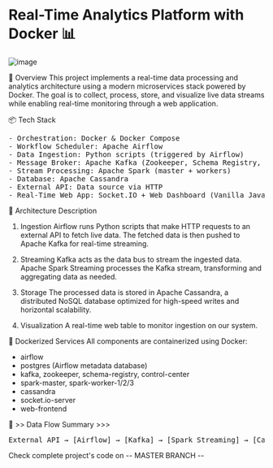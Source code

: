 # Real-Time Analytics Platform with Docker 📊
![image](https://github.com/user-attachments/assets/bba88205-0555-498c-93f7-58548f3cb1d2)

🚀 Overview
This project implements a real-time data processing and analytics architecture using a modern microservices stack powered by Docker. The goal is to collect, process, store, and visualize live data streams while enabling real-time monitoring through a web application.


📦 Tech Stack
<pre>
- Orchestration: Docker & Docker Compose
- Workflow Scheduler: Apache Airflow
- Data Ingestion: Python scripts (triggered by Airflow)
- Message Broker: Apache Kafka (Zookeeper, Schema Registry, Control Center)
- Stream Processing: Apache Spark (master + workers)
- Database: Apache Cassandra
- External API: Data source via HTTP
- Real-Time Web App: Socket.IO + Web Dashboard (Vanilla Java Script)
</pre>


📐 Architecture Description
1. Ingestion
Airflow runs Python scripts that make HTTP requests to an external API to fetch live data.
The fetched data is then pushed to Apache Kafka for real-time streaming.

2. Streaming
Kafka acts as the data bus to stream the ingested data.
Apache Spark Streaming processes the Kafka stream, transforming and aggregating data as needed.

3. Storage
The processed data is stored in Apache Cassandra, a distributed NoSQL database optimized for high-speed writes and horizontal scalability.

4. Visualization
A real-time web table to monitor ingestion on our system.

🐳 Dockerized Services
All components are containerized using Docker:
- airflow
- postgres (Airflow metadata database)
- kafka, zookeeper, schema-registry, control-center
- spark-master, spark-worker-1/2/3
- cassandra
- socket.io-server
- web-frontend


🔄 >> Data Flow Summary >>>
<pre>
External API → [Airflow] → [Kafka] → [Spark Streaming] → [Cassandra] → [Socket.IO] → Real-Time Dashboard
</pre>


Check complete project's code on -- MASTER BRANCH --
